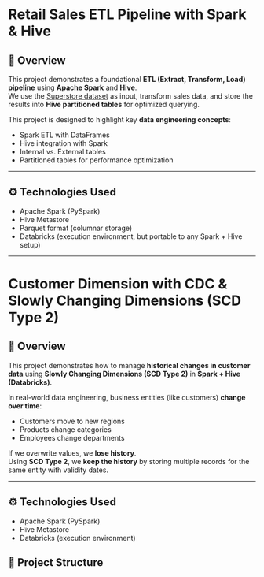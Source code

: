 # Retail Sales ETL Pipeline with Spark & Hive

## 📌 Overview
This project demonstrates a foundational **ETL (Extract, Transform, Load) pipeline** using **Apache Spark** and **Hive**.  
We use the [Superstore dataset](https://www.kaggle.com/datasets/vivek468/superstore-dataset-final) as input, transform sales data, and store the results into **Hive partitioned tables** for optimized querying.  

This project is designed to highlight key **data engineering concepts**:
- Spark ETL with DataFrames
- Hive integration with Spark
- Internal vs. External tables
- Partitioned tables for performance optimization

---

## ⚙️ Technologies Used
- Apache Spark (PySpark)
- Hive Metastore
- Parquet format (columnar storage)
- Databricks (execution environment, but portable to any Spark + Hive setup)

---

# Customer Dimension with CDC & Slowly Changing Dimensions (SCD Type 2)

## 📌 Overview
This project demonstrates how to manage **historical changes in customer data** using **Slowly Changing Dimensions (SCD Type 2)** in **Spark + Hive (Databricks)**.  

In real-world data engineering, business entities (like customers) **change over time**:
- Customers move to new regions
- Products change categories
- Employees change departments

If we overwrite values, we **lose history**.  
Using **SCD Type 2**, we **keep the history** by storing multiple records for the same entity with validity dates.

---

## ⚙️ Technologies Used
- Apache Spark (PySpark)
- Hive Metastore
- Databricks (execution environment)


## 📂 Project Structure
